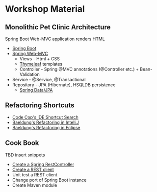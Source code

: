 # Workshop Material

## Monolithic Pet Clinic Architecture

Spring Boot Web-MVC application renders HTML

* [Spring Boot](https://docs.spring.io/spring-boot/docs/2.2.1.RELEASE/reference/htmlsingle/)
* [Spring Web-MVC](https://docs.spring.io/spring/docs/5.2.1.RELEASE/spring-framework-reference/web.html)
  * Views - Html + CSS
  * [Thymeleaf](https://www.thymeleaf.org/) templates
  * Controller - Spring @MVC annotations (@Controller etc.) + Bean-Validation
* Service - @Service, @Transactional
* Repository - JPA (Hibernate), HSQLDB persistence
  * [Spring Data/JPA](https://docs.spring.io/spring-data/jpa/docs/2.2.1.RELEASE/reference/html/#reference)

## Refactoring Shortcuts

* [Code Cop's IDE Shortcut Search](https://blog.code-cop.org/p/shortcut-search.html)
* [Baeldung's Refactoring in IntelliJ](https://www.baeldung.com/intellij-refactoring)
* [Baeldung's Refactoring in Eclipse](https://www.baeldung.com/eclipse-refactoring)

## Cook Book

TBD insert snippets
* [Create a Spring RestController](https://www.baeldung.com/spring-controller-vs-restcontroller)
* [Create a REST client](https://www.baeldung.com/rest-template)
* Unit test a REST client
* Change port of Spring Boot instance
* Create Maven module
